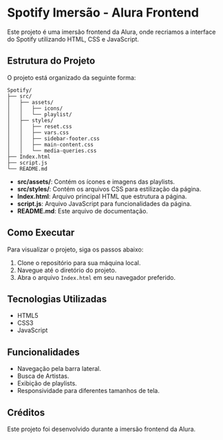 # Spotify Imersão - Alura Frontend

Este projeto é uma imersão frontend da Alura, onde recriamos a interface do Spotify utilizando HTML, CSS e JavaScript.

## Estrutura do Projeto

O projeto está organizado da seguinte forma:

```
Spotify/
├── src/
│   ├── assets/
│   │   ├── icons/
│   │   └── playlist/
│   ├── styles/
│   │   ├── reset.css
│   │   ├── vars.css
│   │   ├── sidebar-footer.css
│   │   ├── main-content.css
│   │   └── media-queries.css
├── Index.html
├── script.js
└── README.md
```

- **src/assets/**: Contém os ícones e imagens das playlists.
- **src/styles/**: Contém os arquivos CSS para estilização da página.
- **Index.html**: Arquivo principal HTML que estrutura a página.
- **script.js**: Arquivo JavaScript para funcionalidades da página.
- **README.md**: Este arquivo de documentação.

## Como Executar

Para visualizar o projeto, siga os passos abaixo:

1. Clone o repositório para sua máquina local.
2. Navegue até o diretório do projeto.
3. Abra o arquivo `Index.html` em seu navegador preferido.

## Tecnologias Utilizadas

- HTML5
- CSS3
- JavaScript

## Funcionalidades

- Navegação pela barra lateral.
- Busca de Artistas.
- Exibição de playlists.
- Responsividade para diferentes tamanhos de tela.

## Créditos

Este projeto foi desenvolvido durante a imersão frontend da Alura.



